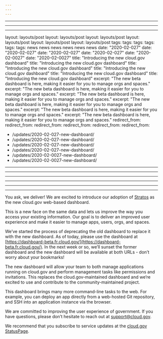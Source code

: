 ```yaml
---
---
---
```

---
---
---
layout: layouts/post
layout: layouts/post
layout: layouts/post
layout: layouts/post
layout: layouts/post
layout: layouts/post
tags:
tags:
tags:
tags:
tags:
tags:
  news
  news
  news
  news
  news
  news
date: "2020-02-027"
date: "2020-02-027"
date: "2020-02-027"
date: "2020-02-027"
date: "2020-02-0027"
date: "2020-02-0027"
title: "Introducing the new cloud.gov dashboard" 
title: "Introducing the new cloud.gov dashboard" 
title: "Introducing the new cloud.gov dashboard" 
title: "Introducing the new cloud.gov dashboard" 
title: "Introducing the new cloud.gov dashboard" 
title: "Introducing the new cloud.gov dashboard" 
excerpt: "The new beta dashboard is here, making it easier for you to manage orgs and spaces."
excerpt: "The new beta dashboard is here, making it easier for you to manage orgs and spaces."
excerpt: "The new beta dashboard is here, making it easier for you to manage orgs and spaces."
excerpt: "The new beta dashboard is here, making it easier for you to manage orgs and spaces."
excerpt: "The new beta dashboard is here, making it easier for you to manage orgs and spaces."
excerpt: "The new beta dashboard is here, making it easier for you to manage orgs and spaces."
redirect_from:
redirect_from:
redirect_from:
redirect_from:
redirect_from:
redirect_from:
  - /updates/2020-02-027-new-dashboard/
  - /updates/2020-02-027-new-dashboard/
  - /updates/2020-02-027-new-dashboard/
  - /updates/2020-02-027-new-dashboard/
  - /updates/2020-02-0027-new-dashboard/
  - /updates/2020-02-0027-new-dashboard/
---
---
---
---
---
---

You ask, we deliver! We are excited to introduce our adoption of [Stratos](https://github.com/cloudfoundry/stratos) as the new cloud.gov web-based dashboard.

This is a new face on the same data and lets us improve the way you access your existing information. Our goal is to deliver an improved user experience and make it easier to manage apps, users, orgs, and spaces.

We’ve started the process of deprecating the old dashboard to replace it with the new dashboard. As of today, please use the dashboard at [https://dashboard-beta.fr.cloud.gov/](https://dashboard-beta.fr.cloud.gov/). In the next week or so, we’ll sunset the former dashboard and the new dashboard will be available at both URLs - don’t worry about your bookmarks!

The new dashboard will allow your team to both manage applications running on cloud.gov and perform management tasks like permissions and invitations. This replaces the cloud.gov-maintained dashboard and we’re excited to use and contribute to the community-maintained project.

This dashboard brings many more command-line tasks to the web. For example, you can deploy an app directly from a web-hosted Git repository, and SSH into an application instance via the browser.

We are committed to improving the user experience of government. If you have questions, please don’t hesitate to reach out at [support@cloud.gov](mailto:support@cloud.gov).

We recommend that you subscribe to service updates at the [cloud.gov StatusPage](https://cloudgov.statuspage.io/).